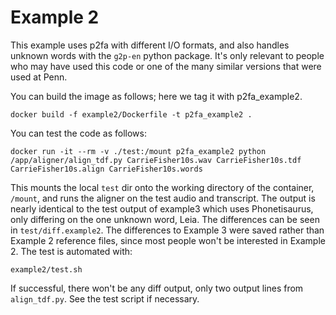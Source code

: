 # Example 2

This example uses p2fa with different I/O formats, and also handles unknown words
with the `g2p-en` python package.  It's only relevant to people who may have used this code or one of the many similar versions that were used at Penn.

You can build the image as follows; here we tag it with p2fa_example2.

    docker build -f example2/Dockerfile -t p2fa_example2 .

You can test the code as follows:

    docker run -it --rm -v ./test:/mount p2fa_example2 python /app/aligner/align_tdf.py CarrieFisher10s.wav CarrieFisher10s.tdf CarrieFisher10s.align CarrieFisher10s.words

This mounts the local `test` dir onto the working directory of the container, `/mount`, and runs the aligner on the test audio and transcript.  The output is nearly identical to the test output of example3 which uses Phonetisaurus, only differing on the one unknown word, Leia.  The differences can be seen in `test/diff.example2`.  The differences to Example 3 were saved rather than Example 2 reference files, since most people won't be interested in Example 2.  The test is automated with:

    example2/test.sh

If successful, there won't be any diff output, only two output lines from `align_tdf.py`.  See the test script if necessary.

